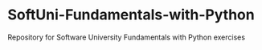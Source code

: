 # SoftUni-Fundamentals-with-Python
Repository for Software University Fundamentals with Python exercises
